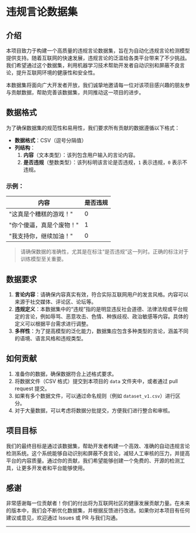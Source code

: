 # 违规言论数据集

## 介绍

本项目致力于构建一个高质量的违规言论数据集，旨在为自动化违规言论检测模型提供支持。随着互联网的快速发展，违规言论的泛滥给各类平台带来了不少挑战。我们希望通过这个数据集，利用机器学习技术帮助开发者自动识别和屏蔽不良言论，提升互联网环境的健康性和安全性。

本数据集将面向广大开发者开放，我们诚挚地邀请每一位对该项目感兴趣的朋友参与贡献数据，帮助完善该数据集，共同推动这一项目的进步。

## 数据格式

为了确保数据集的规范性和易用性，我们要求所有贡献的数据遵循以下格式：

- **数据格式**：CSV（逗号分隔值）
- **列结构**：
    1. **内容**（文本类型）：该列包含用户输入的言论内容。
    2. **是否违规**（整数类型）：该列标明该言论是否违规，`1` 表示违规，`0` 表示不违规。

### 示例：

| 内容 | 是否违规 |
| --- | --- |
| "这真是个糟糕的游戏！" | 0 |
| "你个傻逼，真是个废物！" | 1 |
| "我支持你，继续加油！" | 0 |

> 请确保数据的准确性，尤其是在标注“是否违规”这一列时。正确的标注对于训练模型至关重要。
> 

## 数据要求

1. **言论内容**：请确保内容真实有效，符合实际互联网用户的发言风格。内容可以来源于社交媒体、评论区、论坛等。
2. **违规定义**：本数据集中的“违规”指的是明显违反社会道德、法律法规或平台规定的言论，例如辱骂、恶意攻击、色情、种族歧视、政治敏感等内容。具体的定义可以根据平台需求进行调整。
3. **多样性**：为了提高模型的泛化能力，数据集应包含多种类型的言论，涵盖不同的语境、语言风格和违规类型。

## 如何贡献

1. 准备你的数据，确保数据符合上述格式要求。
2. 将数据文件（CSV 格式）提交到本项目的 `data` 文件夹中，或者通过 pull request 提交。
3. 如果有多个数据文件，可以通过命名规则（例如 `dataset_v1.csv`）进行区分。
4. 对于大量数据，可以考虑将数据分批提交，方便我们进行整合和审核。

## 项目目标

我们的最终目标是通过该数据集，帮助开发者构建一个高效、准确的自动违规言论检测系统。这个系统能够自动识别和屏蔽不良言论，减轻人工审核的压力，并提高平台的内容质量。通过你的贡献，我们希望能够创建一个免费的、开源的检测工具，让更多开发者和平台能够使用。

## 感谢

非常感谢每一位贡献者！你们的付出将为互联网社区的健康发展贡献力量。在未来的版本中，我们会不断优化数据集，并根据反馈进行改进。如果你对本项目有任何建议或意见，欢迎通过 Issues 或 PR 与我们沟通。

---

###
